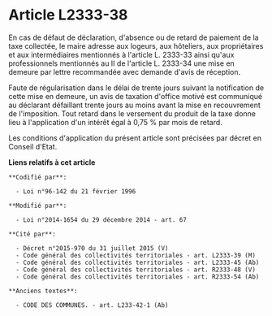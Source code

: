 # Article L2333-38

En cas de défaut de déclaration, d'absence ou de retard de paiement de la taxe collectée, le maire adresse aux logeurs, aux
hôteliers, aux propriétaires et aux intermédiaires mentionnés à l'article L. 2333-33 ainsi qu'aux professionnels mentionnés
au II de l'article L. 2333-34 une mise en demeure par lettre recommandée avec demande d'avis de réception. 

Faute de régularisation dans le délai de trente jours suivant la notification de cette mise en demeure, un avis de taxation
d'office motivé est communiqué au déclarant défaillant trente jours au moins avant la mise en recouvrement de l'imposition.
Tout retard dans le versement du produit de la taxe donne lieu à l'application d'un intérêt égal à 0,75 % par mois de
retard. 

Les conditions d'application du présent article sont précisées par décret en Conseil d'Etat.

**Liens relatifs à cet article**

	**Codifié par**:

	  - Loi n°96-142 du 21 février 1996

	**Modifié par**:

	  - Loi n°2014-1654 du 29 décembre 2014 - art. 67

	**Cité par**:

	  - Décret n°2015-970 du 31 juillet 2015 (V)
	  - Code général des collectivités territoriales - art. L2333-39 (M)
	  - Code général des collectivités territoriales - art. L2333-45 (Ab)
	  - Code général des collectivités territoriales - art. R2333-48 (V)
	  - Code général des collectivités territoriales - art. R2333-54 (Ab)

	**Anciens textes**:

	  - CODE DES COMMUNES. - art. L233-42-1 (Ab)
